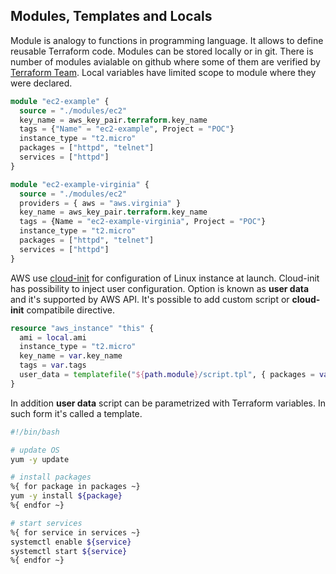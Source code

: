 ## Modules, Templates and Locals

Module is analogy to functions in programming language. It allows to define reusable Terraform code. Modules can be stored locally or in git. There is number of modules avialable on github where some of them are verified by [Terraform Team](https://registry.terraform.io/). Local variables have limited scope to module where they were declared.

```terraform
module "ec2-example" {
  source = "./modules/ec2"
  key_name = aws_key_pair.terraform.key_name
  tags = {"Name" = "ec2-example", Project = "POC"}
  instance_type = "t2.micro"
  packages = ["httpd", "telnet"]
  services = ["httpd"]
}

module "ec2-example-virginia" {
  source = "./modules/ec2"
  providers = { aws = "aws.virginia" }
  key_name = aws_key_pair.terraform.key_name
  tags = {Name = "ec2-example-virginia", Project = "POC"}
  instance_type = "t2.micro"
  packages = ["httpd", "telnet"]
  services = ["httpd"]
}
```

AWS use [cloud-init](https://cloud-init.io) for configuration of Linux instance at launch. Cloud-init has possibility to inject user configuration. Option is known as **user data** and it's supported by AWS API. It's possible to add custom script or **cloud-init** compatibile directive. 

```terraform
resource "aws_instance" "this" {
  ami = local.ami
  instance_type = "t2.micro"
  key_name = var.key_name
  tags = var.tags
  user_data = templatefile("${path.module}/script.tpl", { packages = var.packages, services = var.services })
}
``` 

In addition **user data** script can be parametrized with Terraform variables. In such form it's called a template.

```bash
#!/bin/bash

# update OS
yum -y update

# install packages
%{ for package in packages ~}
yum -y install ${package}
%{ endfor ~}

# start services
%{ for service in services ~}
systemctl enable ${service}
systemctl start ${service}
%{ endfor ~}
```
